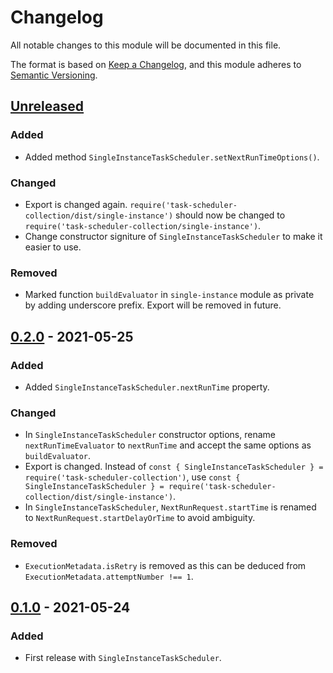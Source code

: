 # Changelog
All notable changes to this module will be documented in this file.

The format is based on [Keep a Changelog](https://keepachangelog.com/en/1.0.0/),
and this module adheres to [Semantic Versioning](https://semver.org/spec/v2.0.0.html).

## [Unreleased]
### Added
- Added method `SingleInstanceTaskScheduler.setNextRunTimeOptions()`.

### Changed
- Export is changed again. `require('task-scheduler-collection/dist/single-instance')`
  should now be changed to `require('task-scheduler-collection/single-instance')`.
- Change constructor signiture of `SingleInstanceTaskScheduler` to make it easier to use.

### Removed
- Marked function `buildEvaluator` in `single-instance` module as private by adding
  underscore prefix. Export will be removed in future.

## [0.2.0] - 2021-05-25
### Added
- Added `SingleInstanceTaskScheduler.nextRunTime` property.

### Changed
- In `SingleInstanceTaskScheduler` constructor options, rename `nextRunTimeEvaluator`
  to `nextRunTime` and accept the same options as `buildEvaluator`.
- Export is changed. Instead of `const { SingleInstanceTaskScheduler } = require('task-scheduler-collection')`,
  use `const { SingleInstanceTaskScheduler } = require('task-scheduler-collection/dist/single-instance')`.
- In `SingleInstanceTaskScheduler`, `NextRunRequest.startTime` is renamed to `NextRunRequest.startDelayOrTime`
  to avoid ambiguity.

### Removed
- `ExecutionMetadata.isRetry` is removed as this can be deduced from `ExecutionMetadata.attemptNumber !== 1`.

## [0.1.0] - 2021-05-24
### Added
- First release with `SingleInstanceTaskScheduler`.



[Unreleased]: https://github.com/VeryCrazyDog/task-scheduler-collection/compare/0.2.0...HEAD
[0.2.0]: https://github.com/VeryCrazyDog/task-scheduler-collection/compare/0.1.0...0.2.0
[0.1.0]: https://github.com/VeryCrazyDog/task-scheduler-collection/releases/tag/0.1.0
